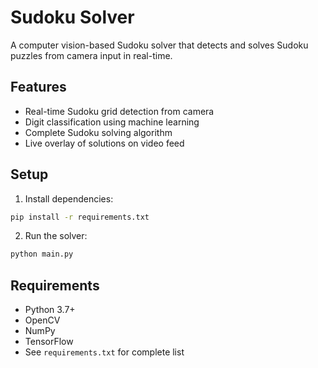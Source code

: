 # Sudoku Solver

A computer vision-based Sudoku solver that detects and solves Sudoku puzzles from camera input in real-time.

## Features

- Real-time Sudoku grid detection from camera
- Digit classification using machine learning
- Complete Sudoku solving algorithm
- Live overlay of solutions on video feed

## Setup

1. Install dependencies:
```bash
pip install -r requirements.txt
```

2. Run the solver:
```bash
python main.py
```

## Requirements

- Python 3.7+
- OpenCV
- NumPy
- TensorFlow
- See `requirements.txt` for complete list
